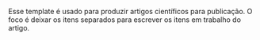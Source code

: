 Esse template é usado para produzir artigos científicos para publicação.
O foco é deixar os itens separados para escrever os itens em trabalho do artigo.
